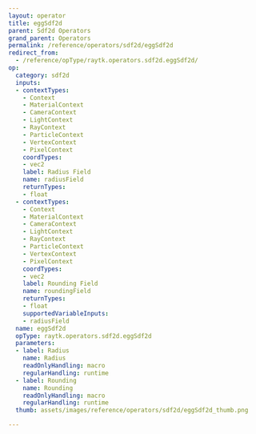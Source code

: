 ```yaml
---
layout: operator
title: eggSdf2d
parent: Sdf2d Operators
grand_parent: Operators
permalink: /reference/operators/sdf2d/eggSdf2d
redirect_from:
  - /reference/opType/raytk.operators.sdf2d.eggSdf2d/
op:
  category: sdf2d
  inputs:
  - contextTypes:
    - Context
    - MaterialContext
    - CameraContext
    - LightContext
    - RayContext
    - ParticleContext
    - VertexContext
    - PixelContext
    coordTypes:
    - vec2
    label: Radius Field
    name: radiusField
    returnTypes:
    - float
  - contextTypes:
    - Context
    - MaterialContext
    - CameraContext
    - LightContext
    - RayContext
    - ParticleContext
    - VertexContext
    - PixelContext
    coordTypes:
    - vec2
    label: Rounding Field
    name: roundingField
    returnTypes:
    - float
    supportedVariableInputs:
    - radiusField
  name: eggSdf2d
  opType: raytk.operators.sdf2d.eggSdf2d
  parameters:
  - label: Radius
    name: Radius
    readOnlyHandling: macro
    regularHandling: runtime
  - label: Rounding
    name: Rounding
    readOnlyHandling: macro
    regularHandling: runtime
  thumb: assets/images/reference/operators/sdf2d/eggSdf2d_thumb.png

---
```

